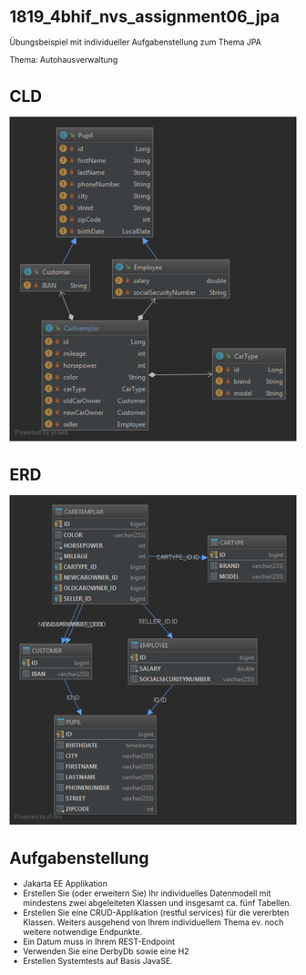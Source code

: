 # 1819_4bhif_nvs_assignment06_jpa
Übungsbeispiel mit individueller Aufgabenstellung zum Thema JPA

Thema: Autohausverwaltung

# CLD
![CLD](./CardealerManagemetEE/CLD.png)

# ERD
![CLD](./CardealerManagemetEE/ERD.png)

# Aufgabenstellung

- Jakarta EE Applikation
- Erstellen Sie (oder erweitern Sie) Ihr individuelles Datenmodell mit mindestens zwei abgeleiteten Klassen und insgesamt ca. fünf Tabellen.
- Erstellen Sie eine CRUD-Applikation (restful services) für die vererbten Klassen. Weiters ausgehend von Ihrem individuellem Thema ev. noch weitere notwendige Endpunkte.
- Ein Datum muss in Ihrem REST-Endpoint
- Verwenden Sie eine DerbyDb sowie eine H2
- Erstellen Systemtests auf Basis JavaSE.
